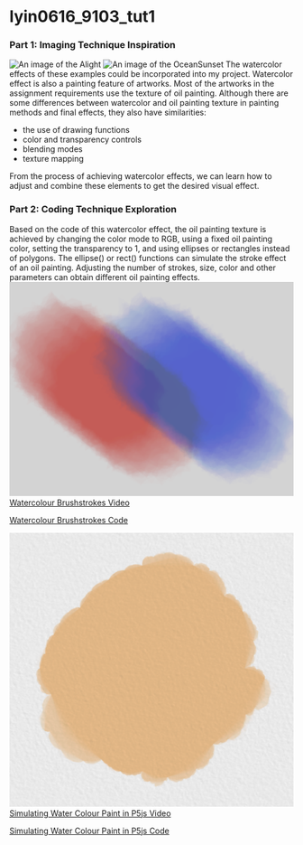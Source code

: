 # lyin0616_9103_tut1
### Part 1: Imaging Technique Inspiration 
![An image of the Alight](readmeImages/Alight.jpg)
![An image of the OceanSunset](readmeImages/Sunset.jpg)
The watercolor effects of these examples could be incorporated into my project. Watercolor effect is also a painting feature of artworks. Most of the artworks in the assignment requirements use the texture of oil painting. Although there are some differences between watercolor and oil painting texture in painting methods and final effects, they also have similarities:
- the use of drawing functions
- color and transparency controls
- blending modes
- texture mapping

From the process of achieving watercolor effects, we can learn how to adjust and combine these elements to get the desired visual effect.

### Part 2: Coding Technique Exploration
Based on the code of this watercolor effect, the oil painting texture is achieved by changing the color mode to RGB, using a fixed oil painting color, setting the transparency to 1, and using ellipses or rectangles instead of polygons. The ellipse() or rect() functions can simulate the stroke effect of an oil painting. Adjusting the number of strokes, size, color and other parameters can obtain different oil painting effects.
![WatercolourBrushstrokes](readmeImages/WatercolourBrushstrokes.jpg)
[Watercolour Brushstrokes Video](https://www.youtube.com/watch?v=smO_u27QRK0&t=25s)

[Watercolour Brushstrokes Code](https://openprocessing.org/sketch/1009901)

![Watercolour Paint](readmeImages/WatercolourPaint.jpg)
[Simulating Water Colour Paint in P5js Video](https://www.youtube.com/watch?v=olXv8GOfpNw&t=0s)

[Simulating Water Colour Paint in P5js Code](https://editor.p5js.org/BarneyCodes/sketches/QAEms_Oh8)

  





